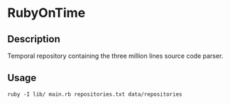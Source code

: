 # RubyOnTime

## Description

Temporal repository containing the three million lines source code parser.

## Usage

`ruby -I lib/ main.rb repositories.txt data/repositories`
